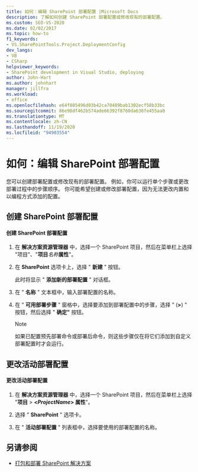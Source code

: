```yaml
---
title: 如何：编辑 SharePoint 部署配置 |Microsoft Docs
description: 了解如何创建 SharePoint 部署配置或修改现有的部署配置。
ms.custom: SEO-VS-2020
ms.date: 02/02/2017
ms.topic: how-to
f1_keywords:
- VS.SharePointTools.Project.DeploymentConfig
dev_langs:
- VB
- CSharp
helpviewer_keywords:
- SharePoint development in Visual Studio, deploying
author: John-Hart
ms.author: johnhart
manager: jillfra
ms.workload:
- office
ms.openlocfilehash: e64f805496d03b42ca70489bab1302ecf58b33bc
ms.sourcegitcommit: 86e98df462b574ade66392f8760da638fe455aa0
ms.translationtype: MT
ms.contentlocale: zh-CN
ms.lasthandoff: 11/19/2020
ms.locfileid: "94903554"
---
```

# <a name="how-to-edit-a-sharepoint-deployment-configuration"></a>如何：编辑 SharePoint 部署配置
  您可以创建部署配置或修改现有的部署配置。 例如，你可以运行单个步骤或更改部署过程中的步骤顺序。 你可能希望创建或修改部署配置，因为无法更改内置和以编程方式添加的配置。

## <a name="create-a-sharepoint-deployment-configuration"></a>创建 SharePoint 部署配置

#### <a name="to-create-a-sharepoint-deployment-configuration"></a>创建 SharePoint 部署配置

1. 在 **解决方案资源管理器** 中，选择一个 SharePoint 项目，然后在菜单栏上选择 "项目"、"**项目**_名称_**属性**"。

2. 在 **SharePoint** 选项卡上，选择 " **新建** " 按钮。

     此时将显示 " **添加新的部署配置** " 对话框。

3. 在 " **名称** " 文本框中，输入部署配置的名称。

4. 在 " **可用部署步骤** " 窗格中，选择要添加到部署配置中的步骤，选择 " (**>**) " 按钮，然后选择 " **确定"** 按钮。

    > [!NOTE]
    > 如果已配置预先部署命令或部署后命令，则这些步骤仅在将它们添加到自定义部署配置时才会运行。

## <a name="change-the-active-deployment-configuration"></a>更改活动部署配置

#### <a name="to-change-the-active-deployment-configuration"></a>更改活动部署配置

1. 在 **解决方案资源管理器** 中，选择一个 SharePoint 项目，然后在菜单栏上选择 "**项目**  >  **\<*ProjectName*> 属性**"。

2. 选择 " **SharePoint** " 选项卡。

3. 在 " **活动部署配置** " 列表框中，选择要使用的部署配置的名称。

## <a name="see-also"></a>另请参阅
- [打包和部署 SharePoint 解决方案](../sharepoint/packaging-and-deploying-sharepoint-solutions.md)
